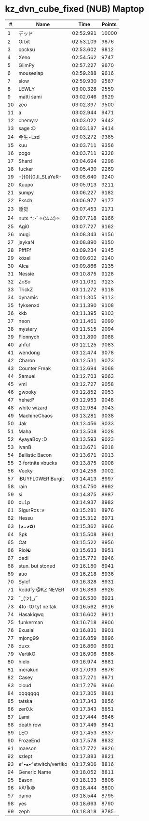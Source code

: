 # kz_dvn_cube_fixed (NUB) Maptop

|  # | Name | Time | Points |
|-------------- | -------------- | -------------- | -------------- | 
| 1 | デッド | 02:52.991 | 10000 | 
| 2 | Orbit | 02:53.109 | 9876 | 
| 3 | cocksu | 02:53.602 | 9812 | 
| 4 | Xeno | 02:54.562 | 9747 | 
| 5 | GiimPy | 02:57.227 | 9670 | 
| 6 | mouseslap | 02:59.288 | 9616 | 
| 7 | slow | 02:59.930 | 9587 | 
| 8 | LEWLY | 03:00.328 | 9559 | 
| 9 | matti sami | 03:02.046 | 9529 | 
| 10 | zeo | 03:02.397 | 9500 | 
| 11 | a | 03:02.944 | 9471 | 
| 12 | chemy:v | 03:03.022 | 9442 | 
| 13 | sage :D | 03:03.187 | 9414 | 
| 14 | 今生-Lzd | 03:03.272 | 9385 | 
| 15 | kuu | 03:03.711 | 9356 | 
| 16 | pogo | 03:03.711 | 9328 | 
| 17 | Shard | 03:04.694 | 9298 | 
| 18 | fucker | 03:05.430 | 9269 | 
| 19 | -}{0}{0JI_SLaYeR- | 03:05.640 | 9240 | 
| 20 | Kuupo | 03:05.913 | 9211 | 
| 21 | sumpy | 03:06.227 | 9182 | 
| 22 | Fksch | 03:06.977 | 9177 | 
| 23 | 睡觉 | 03:07.453 | 9171 | 
| 24 | nuts *:･ﾟ✧(ꈍᴗꈍ)✧ | 03:07.718 | 9166 | 
| 25 | Agi0 | 03:07.727 | 9162 | 
| 26 | mugi | 03:08.343 | 9156 | 
| 27 | jaykaN | 03:08.890 | 9150 | 
| 28 | FfffFf | 03:09.234 | 9145 | 
| 29 | közel | 03:09.602 | 9140 | 
| 30 | Alca | 03:09.866 | 9135 | 
| 31 | Nessie | 03:10.875 | 9128 | 
| 32 | ZoSo | 03:11.031 | 9123 | 
| 33 | TrickZ | 03:11.272 | 9118 | 
| 34 | dynamic | 03:11.305 | 9113 | 
| 35 | fyksenxd | 03:11.390 | 9108 | 
| 36 | kkb | 03:11.395 | 9103 | 
| 37 | neon | 03:11.461 | 9099 | 
| 38 | mystery | 03:11.515 | 9094 | 
| 39 | Flonnych | 03:11.890 | 9088 | 
| 40 | ahful | 03:12.125 | 9083 | 
| 41 | wendong | 03:12.474 | 9078 | 
| 42 | Charon | 03:12.531 | 9073 | 
| 43 | Counter Freak | 03:12.694 | 9068 | 
| 44 | Samuel | 03:12.703 | 9063 | 
| 45 | vmi | 03:12.727 | 9058 | 
| 46 | gwooky | 03:12.852 | 9053 | 
| 47 | hehe:P | 03:12.953 | 9048 | 
| 48 | white wizard | 03:12.984 | 9043 | 
| 49 | MachineChaos | 03:13.281 | 9038 | 
| 50 | Jak | 03:13.456 | 9033 | 
| 51 | Maha | 03:13.508 | 9028 | 
| 52 | AyayaBoy :D | 03:13.593 | 9023 | 
| 53 | IvanB | 03:13.671 | 9018 | 
| 54 | Ballistic Bacon | 03:13.671 | 9013 | 
| 55 | 3 fortnite vbucks | 03:13.875 | 9008 | 
| 56 | Veeky | 03:14.258 | 9002 | 
| 57 | iBUYFL0WER Burgit | 03:14.413 | 8997 | 
| 58 | rain | 03:14.750 | 8992 | 
| 59 | si | 03:14.875 | 8987 | 
| 60 | cL1p | 03:14.937 | 8982 | 
| 61 | SigurRos :v | 03:15.281 | 8976 | 
| 62 | Hessu | 03:15.312 | 8971 | 
| 63 | (◕ᴗ◕✿) | 03:15.362 | 8966 | 
| 64 | Spk | 03:15.508 | 8961 | 
| 65 | Cat | 03:15.522 | 8956 | 
| 66 | Riol☯ | 03:15.633 | 8951 | 
| 67 | dedi | 03:15.772 | 8946 | 
| 68 | stun. but stoned | 03:16.180 | 8941 | 
| 69 | auo | 03:16.218 | 8936 | 
| 70 | Sylcf | 03:16.328 | 8931 | 
| 71 | Reddfy @KZ NEVER | 03:16.383 | 8926 | 
| 72 | ¯\_(ツ)_/¯ | 03:16.530 | 8921 | 
| 73 | 4to-t0 tyt ne tak | 03:16.562 | 8916 | 
| 74 | Hasakiqwq | 03:16.602 | 8911 | 
| 75 | funkerman | 03:16.718 | 8906 | 
| 76 | Exusiai | 03:16.831 | 8901 | 
| 77 | mjong99 | 03:16.859 | 8896 | 
| 78 | duxx | 03:16.860 | 8891 | 
| 79 | VertikO | 03:16.906 | 8886 | 
| 80 | hielo | 03:16.974 | 8881 | 
| 81 | merakun | 03:17.093 | 8876 | 
| 82 | Casey | 03:17.271 | 8871 | 
| 83 | cloud | 03:17.276 | 8866 | 
| 84 | qqqqqqq | 03:17.305 | 8861 | 
| 85 | tatska | 03:17.343 | 8856 | 
| 86 | zer0.k | 03:17.343 | 8851 | 
| 87 | Lami | 03:17.444 | 8846 | 
| 88 | death row | 03:17.449 | 8841 | 
| 89 | LEO | 03:17.453 | 8837 | 
| 90 | FrozeEnd | 03:17.578 | 8832 | 
| 91 | maeson | 03:17.772 | 8826 | 
| 92 | szlept | 03:17.883 | 8821 | 
| 93 | ฅ^•ﻌ•^ฅtwitch/vertiko | 03:17.906 | 8816 | 
| 94 | Generic Name | 03:18.052 | 8811 | 
| 95 | Eason | 03:18.133 | 8806 | 
| 96 | ÞÀ†Îk© | 03:18.444 | 8800 | 
| 97 | damo | 03:18.544 | 8795 | 
| 98 | yes | 03:18.663 | 8790 | 
| 99 | zeph | 03:18.818 | 8785 | 

